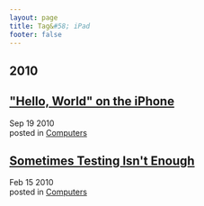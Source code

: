 ```yaml
---
layout: page
title: Tag&#58; iPad
footer: false
---
```


<div id="blog-archives" class="category">
<h2>2010</h2>

<article>
<h1><a href="/2010/09/19/hello-world-on-the-iphone/index.html">"Hello, World" on the iPhone</a></h1>
<time datetime="2010-09-19T00:00:00-06:00" pubdate><span class='month'>Sep</span> <span class='day'>19</span> <span class='year'>2010</span></time>
<footer>
<span class="categories">posted in 
<a href='/categories/computers/'>Computers</a></span>
</footer>
</article>

<article>
<h1><a href="/2010/02/15/sometimes-testing-isnt-enough/index.html">Sometimes Testing Isn't Enough</a></h1>
<time datetime="2010-02-15T00:00:00-06:00" pubdate><span class='month'>Feb</span> <span class='day'>15</span> <span class='year'>2010</span></time>
<footer>
<span class="categories">posted in 
<a href='/categories/computers/'>Computers</a></span>
</footer>
</article>
</div>
